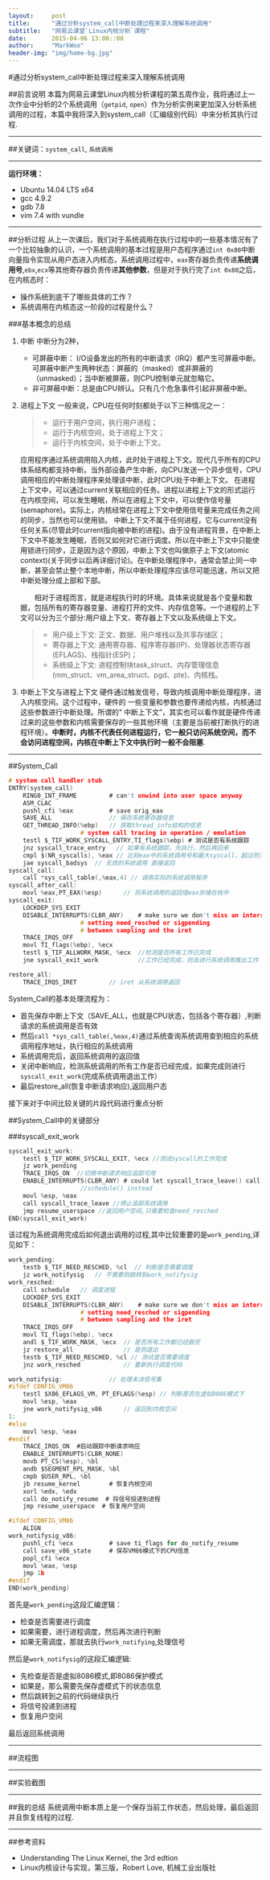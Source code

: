 ```yaml
---
layout:     post
title:      "通过分析system_call中断处理过程来深入理解系统调用"
subtitle:   "网易云课堂`Linux内核分析`课程"
date:       2015-04-06 13:00::00
author:     "MarkWoo"
header-img: "img/home-bg.jpg"
---
```


#通过分析system_call中断处理过程来深入理解系统调用

##前言说明
本篇为网易云课堂Linux内核分析课程的第五周作业，我将通过上一次作业中分析的2个系统调用（`getpid`, `open`）作为分析实例来更加深入分析系统调用的过程，本篇中我将深入到system_call（汇编级别代码）中来分析其执行过程.

---
##关键词：`system_call`, `系统调用`

---
**运行环境：**

- Ubuntu 14.04 LTS x64
- gcc 4.9.2
- gdb 7.8
- vim 7.4 with vundle

---
##分析过程
从上一次课后，我们对于系统调用在执行过程中的一些基本情况有了一个比较抽象的认识，一个系统调用的基本过程是用户态程序通过`int 0x80`中断向量指令实现从用户态进入内核态，系统调用过程中，`eax`寄存器负责传递**系统调用号**,`ebx`,`ecx`等其他寄存器负责传递**其他参数**，但是对于执行完了`int 0x80`之后，在内核态时：

- 操作系统到底干了哪些具体的工作？
- 系统调用在内核态这一阶段的过程是什么？

###基本概念的总结
1. 中断
    中断分为2种，
    - 可屏蔽中断： I/O设备发出的所有的中断请求（IRQ）都产生可屏蔽中断。可屏蔽中断产生两种状态：屏蔽的（masked）或非屏蔽的（unmasked）；当中断被屏蔽，则CPU控制单元就忽略它。
    - 非可屏蔽中断：总是由CPU辨认。只有几个危急事件引起非屏蔽中断。

2. 进程上下文
    一般来说，CPU在任何时刻都处于以下三种情况之一：
    >* 运行于用户空间，执行用户进程；
    >* 运行于内核空间，处于进程上下文；
    >* 运行于内核空间，处于中断上下文。
    
    应用程序通过系统调用陷入内核，此时处于进程上下文。现代几乎所有的CPU体系结构都支持中断。当外部设备产生中断，向CPU发送一个异步信号，CPU调用相应的中断处理程序来处理该中断，此时CPU处于中断上下文。
    在进程上下文中，可以通过current关联相应的任务。进程以进程上下文的形式运行在内核空间，可以发生睡眠，所以在进程上下文中，可以使作信号量(semaphore)。实际上，内核经常在进程上下文中使用信号量来完成任务之间的同步，当然也可以使用锁。
    中断上下文不属于任何进程，它与current没有任何关系(尽管此时current指向被中断的进程)。由于没有进程背景，在中断上下文中不能发生睡眠，否则又如何对它进行调度。所以在中断上下文中只能使用锁进行同步，正是因为这个原因，中断上下文也叫做原子上下文(atomic context)(关于同步以后再详细讨论)。在中断处理程序中，通常会禁止同一中断，甚至会禁止整个本地中断，所以中断处理程序应该尽可能迅速，所以又把中断处理分成上部和下部。
    
    　　相对于进程而言，就是进程执行时的环境。具体来说就是各个变量和数据，包括所有的寄存器变量、进程打开的文件、内存信息等。一个进程的上下文可以分为三个部分:用户级上下文、寄存器上下文以及系统级上下文。
    
    >*  用户级上下文: 正文、数据、用户堆栈以及共享存储区；
    >*  寄存器上下文: 通用寄存器、程序寄存器(IP)、处理器状态寄存器(EFLAGS)、栈指针(ESP)；
    >* 系统级上下文: 进程控制块task_struct、内存管理信息(mm_struct、vm_area_struct、pgd、pte)、内核栈。

3. 中断上下文与进程上下文
硬件通过触发信号，导致内核调用中断处理程序，进入内核空间。这个过程中，硬件的 一些变量和参数也要传递给内核，内核通过这些参数进行中断处理。所谓的“ 中断上下文”，其实也可以看作就是硬件传递过来的这些参数和内核需要保存的一些其他环境（主要是当前被打断执行的进程环境）。**中断时，内核不代表任何进程运行，它一般只访问系统空间，而不会访问进程空间，内核在中断上下文中执行时一般不会阻塞**.

---
##System_Call

```c
# system call handler stub
ENTRY(system_call)
	RING0_INT_FRAME			# can't unwind into user space anyway
	ASM_CLAC
	pushl_cfi %eax			# save orig_eax
	SAVE_ALL				// 保存系统寄存器信息
	GET_THREAD_INFO(%ebp)   // 获取thread_info结构的信息
					# system call tracing in operation / emulation
	testl $_TIF_WORK_SYSCALL_ENTRY,TI_flags(%ebp) # 测试是否有系统跟踪
	jnz syscall_trace_entry   // 如果有系统跟踪，先执行，然后再回来
	cmpl $(NR_syscalls), %eax // 比较eax中的系统调用号和最大syscall，超过则无效
	jae syscall_badsys  // 无效的系统调用 直接返回
syscall_call:
	call *sys_call_table(,%eax,4) // 调用实际的系统调用程序
syscall_after_call:
	movl %eax,PT_EAX(%esp)		// 将系统调用的返回值eax存储在栈中
syscall_exit:
	LOCKDEP_SYS_EXIT
	DISABLE_INTERRUPTS(CLBR_ANY)	# make sure we don't miss an interrupt
					# setting need_resched or sigpending
					# between sampling and the iret
	TRACE_IRQS_OFF
	movl TI_flags(%ebp), %ecx
	testl $_TIF_ALLWORK_MASK, %ecx	//检测是否所有工作已完成
	jne syscall_exit_work  			//工作已经完成，则去进行系统调用推出工作

restore_all:
	TRACE_IRQS_IRET			// iret 从系统调用返回
```

System_Call的基本处理流程为：
- 首先保存中断上下文（SAVE_ALL，也就是CPU状态，包括各个寄存器）,判断请求的系统调用是否有效
- 然后`call *sys_call_table(,%eax,4)`通过系统查询系统调用查到相应的系统调用程序地址，执行相应的系统调用
- 系统调用完后，返回系统调用的返回值
- 关闭中断响应，检测系统调用的所有工作是否已经完成，如果完成则进行`syscall_exit_work`(完成系统调用退出工作）
- 最后restore_all(恢复中断请求响应),返回用户态

接下来对于中间比较关键的片段代码进行重点分析

##System_Call中的关键部分

###syscall_exit_work

```c
syscall_exit_work:
	testl $_TIF_WORK_SYSCALL_EXIT, %ecx //测试syscall的工作完成
	jz work_pending
	TRACE_IRQS_ON  //切换中断请求响应追踪可用
	ENABLE_INTERRUPTS(CLBR_ANY)	# could let syscall_trace_leave() call
					//schedule() instead
	movl %esp, %eax
	call syscall_trace_leave //停止追踪系统调用
	jmp resume_userspace //返回用户空间,只需要检查need_resched
END(syscall_exit_work)
```

该过程为系统调用完成后如何退出调用的过程,其中比较重要的是`work_pending`,详见如下：

```c
work_pending:
	testb $_TIF_NEED_RESCHED, %cl  // 判断是否需要调度
	jz work_notifysig   // 不需要则跳转到work_notifysig
work_resched:
	call schedule   // 调度进程
	LOCKDEP_SYS_EXIT
	DISABLE_INTERRUPTS(CLBR_ANY)	# make sure we don't miss an interrupt
					# setting need_resched or sigpending
					# between sampling and the iret
	TRACE_IRQS_OFF
	movl TI_flags(%ebp), %ecx
	andl $_TIF_WORK_MASK, %ecx	// 是否所有工作都已经做完
	jz restore_all  			// 是则退出
	testb $_TIF_NEED_RESCHED, %cl // 测试是否需要调度
	jnz work_resched  			// 重新执行调度代码

work_notifysig:				// 处理未决信号集
#ifdef CONFIG_VM86
	testl $X86_EFLAGS_VM, PT_EFLAGS(%esp) // 判断是否在虚拟8086模式下
	movl %esp, %eax
	jne work_notifysig_v86		// 返回到内核空间
1:
#else
	movl %esp, %eax
#endif
	TRACE_IRQS_ON  #启动跟踪中断请求响应
	ENABLE_INTERRUPTS(CLBR_NONE)
	movb PT_CS(%esp), %bl
	andb $SEGMENT_RPL_MASK, %bl
	cmpb $USER_RPL, %bl
	jb resume_kernel        # 恢复内核空间
	xorl %edx, %edx
	call do_notify_resume  # 将信号投递到进程
	jmp resume_userspace  # 恢复用户空间

#ifdef CONFIG_VM86
	ALIGN
work_notifysig_v86:
	pushl_cfi %ecx			# save ti_flags for do_notify_resume
	call save_v86_state		# 保存VM86模式下的CPU信息
	popl_cfi %ecx
	movl %eax, %esp
	jmp 1b
#endif
END(work_pending)
```
首先是`work_pending`这段汇编逻辑：
- 检查是否需要进行调度
- 如果需要，进行进程调度，然后再次进行判断
- 如果无需调度，那就去执行`work_notifying`,处理信号

然后是`work_notifysig`的这段汇编逻辑:
- 先检查是否是虚拟8086模式,即8086保护模式
- 如果是，那么需要先保存虚模式下的状态信息
- 然后跳转到之前的代码继续执行
- 将信号投递到进程
- 恢复用户空间

最后返回系统调用

---
##流程图


---
##实验截图


---
##我的总结
系统调用中断本质上是一个保存当前工作状态，然后处理，最后返回并且恢复线程的过程.

---
##参考资料
- Understanding The Linux Kernel, the 3rd edtion
- Linux内核设计与实现，第三版，Robert Love, 机械工业出版社
